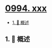 # [0994. xxx](https://github.com/Tdahuyou/TNotes.leetcode/tree/main/notes/0994.%20xxx)

<!-- region:toc -->

- [1. 📝 概述](#1--概述)

<!-- endregion:toc -->

## 1. 📝 概述
